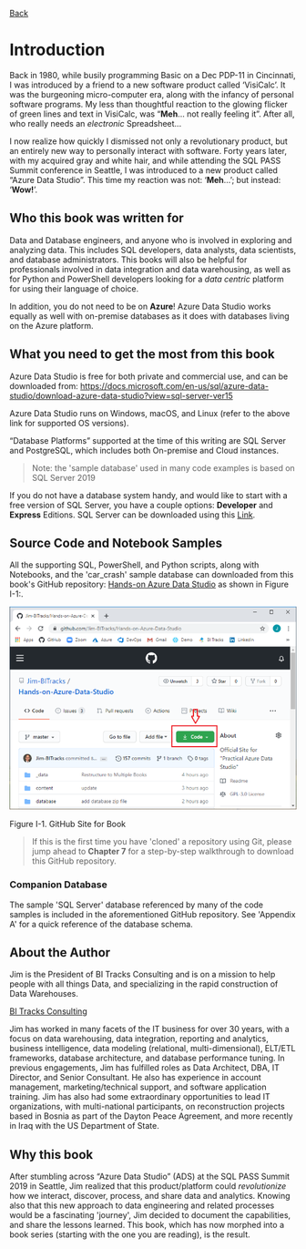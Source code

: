 [Back](../readme.md)

# Introduction
Back in 1980, while busily programming Basic on a Dec PDP-11 in Cincinnati, I was introduced by a friend to a new software product called ‘VisiCalc’. It was the burgeoning micro-computer era, along with the infancy of personal software programs. My less than thoughtful reaction to the glowing flicker of green lines and text in VisiCalc, was “**Meh**… not really feeling it”. After all, who really needs an *electronic* Spreadsheet...

I now realize how quickly I dismissed not only a revolutionary product, but an entirely new way to personally interact with software. Forty years later, with my acquired gray and white hair, and while attending the SQL PASS Summit conference in Seattle, I was introduced to a new product called “Azure Data Studio”. This time my reaction was not: ‘**Meh**…’; but instead: ‘**Wow!**’. 

## Who this book was written for
Data and Database engineers, and anyone who is involved in exploring and analyzing data. This includes SQL developers, data analysts, data scientists, and database administrators. This books will also be helpful for professionals involved in data integration and data warehousing, as well as for Python and PowerShell developers looking for a *data centric* platform for using their language of choice.

In addition, you do not need to be on **Azure**! Azure Data Studio works equally as well with on-premise databases as it does with databases living on the Azure platform.

## What you need to get the most from this book
Azure Data Studio is free for both private and commercial use, and can be downloaded from:
https://docs.microsoft.com/en-us/sql/azure-data-studio/download-azure-data-studio?view=sql-server-ver15

Azure Data Studio runs on Windows, macOS, and Linux (refer to the above link for supported OS versions).

“Database Platforms” supported at the time of this writing are SQL Server and PostgreSQL, which includes both On-premise and Cloud instances.

> Note: the 'sample database' used in many code examples is based on SQL Server 2019

If you do not have a database system handy, and would like to start with a free version of SQL Server, you have a couple options: **Developer** and **Express** Editions. SQL Server can be downloaded using this [Link](https://www.microsoft.com/en-us/sql-server/sql-server-downloads).

## Source Code and Notebook Samples

All the supporting SQL, PowerShell, and Python scripts, along with Notebooks, and the 'car_crash' sample database can downloaded from this book's GitHub repository: [Hands-on Azure Data Studio](https://github.com/Jim-BITracks/Hands-on-Azure-Data-Studio.git) as shown in Figure I-1:. 

![Figure I-1. GitHub Site for Book](Figure_I_01.png)

Figure I-1. GitHub Site for Book

>If this is the first time you have 'cloned' a repository using Git, please jump ahead to **Chapter 7** for a step-by-step walkthrough to download this GitHub repository.

### Companion Database
The sample 'SQL Server' database referenced by many of the code samples is included in the aforementioned GitHub repository. See 'Appendix A' for a quick reference of the database schema.

## About the Author
Jim is the President of BI Tracks Consulting and is on a mission to help people with all things Data, and specializing in the rapid construction of Data Warehouses.

[BI Tracks Consulting](https://www.bitracks.com/)

Jim has worked in many facets of the IT business for over 30 years, with a focus on data warehousing, data integration, reporting and analytics, business intelligence, data modeling (relational, multi-dimensional), ELT/ETL frameworks, database architecture, and database performance tuning. In previous engagements, Jim has fulfilled roles as Data Architect, DBA, IT Director, and Senior Consultant. He also has experience in account management, marketing/technical support, and software application training. Jim has also had some extraordinary opportunities to lead IT organizations, with multi-national participants, on reconstruction projects based in Bosnia as part of the Dayton Peace Agreement, and more recently in Iraq with the US Department of State.

## Why this book
After stumbling across “Azure Data Studio” (ADS) at the SQL PASS Summit 2019 in Seattle, Jim realized that this product/platform could *revolutionize* how we interact, discover, process, and share data and analytics. Knowing also that this new approach to data engineering and related processes would be a fascinating 'journey', Jim decided to  document the capabilities, and share the lessons learned. This book, which has now morphed into a book series (starting with the one you are reading), is the result.
